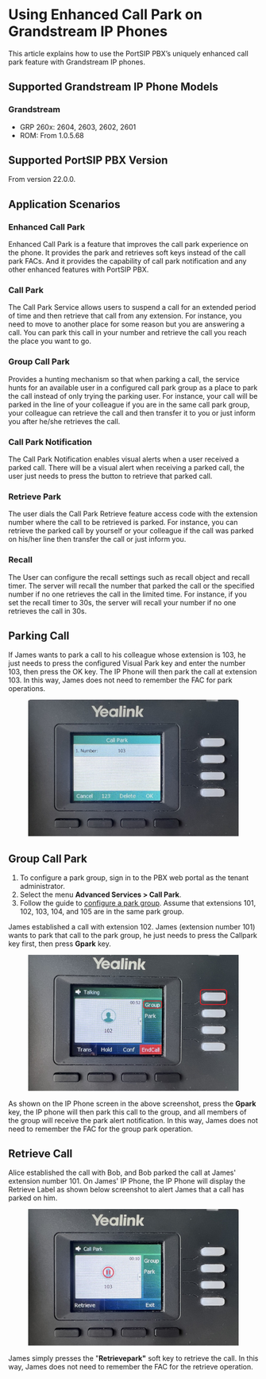 # Using Enhanced Call Park on Grandstream IP Phones

This article explains how to use the PortSIP PBX’s uniquely enhanced call park feature with Grandstream IP phones.

## Supported Grandstream IP Phone Models

### Grandstream

* GRP 260x: 2604, 2603, 2602, 2601
* ROM: From 1.0.5.68

## Supported PortSIP PBX Version

From version 22.0.0.

## Application Scenarios

### **Enhanced Call Park**

Enhanced Call Park is a feature that improves the call park experience on the phone. It provides the park and retrieves soft keys instead of the call park FACs. And it provides the capability of call park notification and any other enhanced features with PortSIP PBX.

### Call Park

The Call Park Service allows users to suspend a call for an extended period of time and then retrieve that call from any extension. For instance, you need to move to another place for some reason but you are answering a call. You can park this call in your number and retrieve the call you reach the place you want to go.

### Group Call Park

Provides a hunting mechanism so that when parking a call, the service hunts for an available user in a configured call park group as a place to park the call instead of only trying the parking user. For instance, your call will be parked in the line of your colleague if you are in the same call park group, your colleague can retrieve the call and then transfer it to you or just inform you after he/she retrieves the call.

### **Call Park Notification**

The Call Park Notification enables visual alerts when a user received a parked call. There will be a visual alert when receiving a parked call, the user just needs to press the button to retrieve that parked call.

### **Retrieve Park**

The user dials the Call Park Retrieve feature access code with the extension number where the call to be retrieved is parked. For instance, you can retrieve the parked call by yourself or your colleague if the call was parked on his/her line then transfer the call or just inform you.

### **Recall**

The User can configure the recall settings such as recall object and recall timer. The server will recall the number that parked the call or the specified number if no one retrieves the call in the limited time. For instance, if you set the recall timer to 30s, the server will recall your number if no one retrieves the call in 30s.

## Parking Call

If James wants to park a call to his colleague whose extension is 103, he just needs to press the configured Visual Park key and enter the number 103, then press the OK key. The IP Phone will then park the call at extension 103. In this way, James does not need to remember the FAC for park operations.

<figure><img src="../../../.gitbook/assets/yealink-vpark-3.jpg" alt=""><figcaption></figcaption></figure>

## Group Call Park

1. To configure a park group, sign in to the PBX web portal as the tenant administrator.
2. Select the menu **Advanced Services > Call Park**.&#x20;
3. Follow the guide to [configure a park group](./#adding-and-deleting-a-call-park-group). Assume that extensions 101, 102, 103, 104, and 105 are in the same park group.

James established a call with extension 102. James (extension number 101) wants to park that call to the park group, he just needs to press the Callpark key first, then press **Gpark** key.&#x20;

<figure><img src="../../../.gitbook/assets/yealink-vpark-4.jpg" alt=""><figcaption></figcaption></figure>

As shown on the IP Phone screen in the above screenshot, press the **Gpark** key, the IP phone will then park this call to the group, and all members of the group will receive the park alert notification. In this way, James does not need to remember the FAC for the group park operation.

## Retrieve Call

Alice established the call with Bob, and Bob parked the call at James' extension number 101. On James' IP Phone, the IP Phone will display the Retrieve Label as shown below screenshot to alert James that a call has parked on him.

<figure><img src="../../../.gitbook/assets/yealink-vpark-2.jpg" alt=""><figcaption></figcaption></figure>

James simply presses the "**Retrievepark"** soft key to retrieve the call.  In this way, James does not need to remember the FAC for the retrieve operation.



